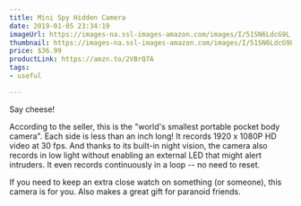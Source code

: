 ```yaml
---
title: Mini Spy Hidden Camera
date: 2019-01-05 23:34:19
imageUrl: https://images-na.ssl-images-amazon.com/images/I/51SN6LdcG9L._SL1101_.jpg
thumbnail: https://images-na.ssl-images-amazon.com/images/I/51SN6LdcG9L._SR600,315_.jpg
price: $36.99
productLink: https://amzn.to/2VBrQ7A
tags:
- useful

---
```


Say cheese!

According to the seller, this is the "world's smallest portable pocket body camera". Each side is less than an inch long! It records 1920 x 1080P HD video at 30 fps. And thanks to its built-in night vision, the camera also records in low light without enabling an external LED that might alert intruders. It even records continuously in a loop -- no need to reset.

If you need to keep an extra close watch on something (or someone), this camera is for you. Also makes a great gift for paranoid friends.